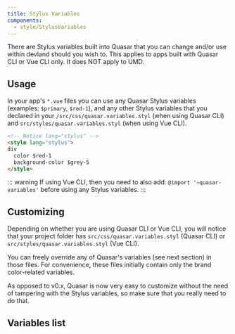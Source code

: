 ```yaml
---
title: Stylus Variables
components:
  - style/StylusVariables
---
```


There are Stylus variables built into Quasar that you can change and/or use within devland should you wish to. This applies to apps built with Quasar CLI or Vue CLI only. It does NOT apply to UMD.

## Usage
In your app's `*.vue` files you can use any Quasar Stylus variables (examples: `$primary`, `$red-1`), and any other Stylus variables that you declared in your `/src/css/quasar.variables.styl` (when using Quasar CLI) and `src/styles/quasar.variables.styl` (when using Vue CLI).

```html
<!-- Notice lang="stylus" -->
<style lang="stylus">
div
  color $red-1
  background-color $grey-5
</style>
```

::: warning
If using Vue CLI, then you need to also add: `@import '~quasar-variables'` before using any Stylus variables.
:::

## Customizing
Depending on whether you are using Quasar CLI or Vue CLI, you will notice that your project folder has `src/css/quasar.variables.styl` (Quasar CLI) or `src/styles/quasar.variables.styl` (Vue CLI).

You can freely override any of Quasar's variables (see next section) in those files. For convenience, these files initially contain only the brand color-related variables.

As opposed to v0.x, Quasar is now very easy to customize without the need of tampering with the Stylus variables, so make sure that you really need to do that.

## Variables list

<stylus-variables></stylus-variables>
